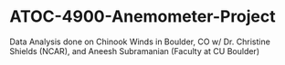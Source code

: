 # ATOC-4900-Anemometer-Project
Data Analysis done on Chinook Winds in Boulder, CO w/ Dr. Christine Shields (NCAR), and Aneesh Subramanian (Faculty at CU Boulder)
